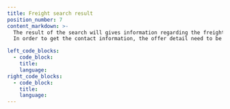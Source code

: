 ```yaml
---
title: Freight search result
position_number: 7
content_markdown: >-
  The result of the search will gives information regarding the freight offer.
  In order to get the contact information, the offer detail need to be called.

left_code_blocks:
  - code_block:
    title:
    language:
right_code_blocks:
  - code_block:
    title:
    language:
---
```

